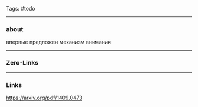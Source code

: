 Tags: #todo
____
### about
впервые предложен механизм внимания


____
### Zero-Links

____
### Links
https://arxiv.org/pdf/1409.0473